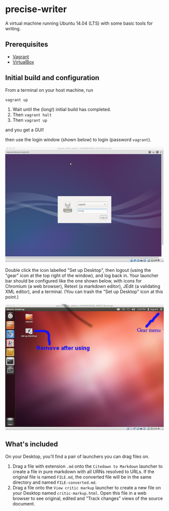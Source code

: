 # precise-writer #


A virtual machine running Ubuntu 14.04 (LTS) with some basic tools for writing.

## Prerequisites ##

- [Vagrant](http://www.vagrantup.com/)
- [VirtualBox](https://www.virtualbox.org/)

## Initial build and configuration ##

From a terminal on your host machine, run

    vagrant up
    
1. Wait until the (long!) initial build has completed.
2. Then `vagrant halt`
3. Then `vagrant up`

and you get a GUI!

 then use the login window (shown below) to login (password `vagrant`).


![Login screen](imgs/login.png)

Double click the icon labelled "Set up Desktop", then logout (using the "gear" icon at the
top right of the window), and log back in.  Your launcher bar should be configured like the one 
shown below, with icons for Chromium (a web browser), Retext (a markdown editor), JEdit (a validating XML editor), and
a terminal.  (You can trash the "Set up Desktop" icon at this point.)

![Launcher bar after running "Set up Desktop"](imgs/finalstate.png)


## What's included ##

On your Desktop, you'll find a pair of launchers you can drag files on.

1. Drag a file with extension `.md` onto the `Citedown to Markdown` launcher to create a file in pure
markdown with all URNs resolved to URLs.  If the original file is named `FILE.md`, the converted file will be in the same directory and named `FILE-converted.md`.
1. Drag a file onto the `View critic markup` launcher to create a new file on your Desktop named `critic-markup.html`.  Open this file in a web browser to see original, edited and "Track changes" views of the source document.



